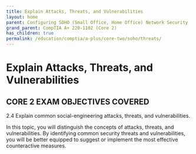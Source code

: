 ```yaml
---
title: Explain Attacks, Threats, and Vulnerabilities
layout: home
parent: Configuring SOHO (Small Office, Home Office) Network Security
grand_parent: CompTIA A+ 220-1102 (Core 2)
has_children: true
permalink: /education/comptia/a-plus/core-two/soho/threats/
---
```


# Explain Attacks, Threats, and Vulnerabilities

## CORE 2 EXAM OBJECTIVES COVERED

2.4 Explain common social-engineering attacks, threats, and vulnerabilities.

In this topic, you will distinguish the concepts of attacks, threats, and vulnerabilities. By identifying common security threats and vulnerabilities, you will be better equipped to suggest or implement the most effective counteractive measures.